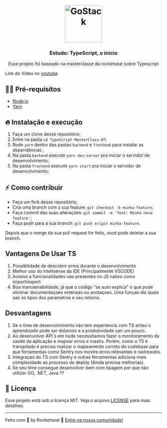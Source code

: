 <h1 align="center">
  <img alt="GoStack" src="https://rocketseat-cdn.s3-sa-east-1.amazonaws.com/masterclass.png" width="120px" />
</h1>

<h3 align="center">
  Estudo: TypeScript, o início
</h3>

<p align="center">Esse projeto foi baseado na masterclasse da rocketseat sobre Typescript</p>

Link do Video no [youtube](https://www.youtube.com/watch?v=0mYq5LrQN1s)


## ✋🏻 Pré-requisitos

- [Node.js](https://nodejs.org/en/)
- [Yarn](https://yarnpkg.com/pt-BR/docs/install)

## 🔥 Instalação e execução

1. Faça um clone desse repositório;
2. Entre na pasta `cd TypeScript-MasterClass-07`;
3. Rode `yarn` dentro das pastas `backend` e `frontend` para instalar as dependências ;
4. Na pasta `backend` execute `yarn dev:server` pra iniciar o servidor de desenvolvimento;
5. Na pasta `frontend` execute `yarn start` pra iniciar o servidor de desenvolvimento;

## ⚡️ Como contribuir

- Faça um fork desse repositório;
- Cria uma branch com a sua feature: `git checkout -b minha-feature`;
- Faça commit das suas alterações: `git commit -m 'feat: Minha nova feature'`;
- Faça push para a sua branch: `git push origin minha-feature`.

Depois que o merge da sua pull request for feito, você pode deletar a sua branch.

## Vantagens De Usar TS

1. Possibilidade de descobrir erros durante o desenvolvimento 
2. Melhor uso do Intelisense da IDE (Principalmente VSCODE)
3. Acesso a funcionalidades nao presentes no JS nativo como import/export
4. Boa manutenabilidade, já que o código "se auto explica" o que pode eliminar documentaçoes extensas ou anotaçoes. Uma funçao diz quais sao os tipos dos parametros e seu retorno.


## Desvantagens

1. Se o time de desenvolvimento não tem experiencia com TS entao o aprendizado pode ser doloroso e a produtividade cair um pouco.
2. Ao desenvolver API`s em node necessitamos fazer o monitoramento da saúde da aplicação e mapear erros e crashs. Porém, como o TS é transpilado é preciso realizar o mapeamento correto do codebase para que ferramentas como Sentry nos mostre erros relevantes e rastreavéis.
3. Integraçao do TS com Sentry e outras ferramentas adiciona mais complexidade ao processo de deploy (Ainda precisa melhorias).
4. Se seu time consegue desenvolver bem com tipagem por que não utilizar GO, .NET, Java ??


## 📝 Licença

Esse projeto está sob a licença MIT. Veja o arquivo [LICENSE](LICENSE.md) para mais detalhes.

---

Feito com 💖 by Rocketseat 👋 [Entre na nossa comunidade!](https://discordapp.com/invite/gCRAFhc)


